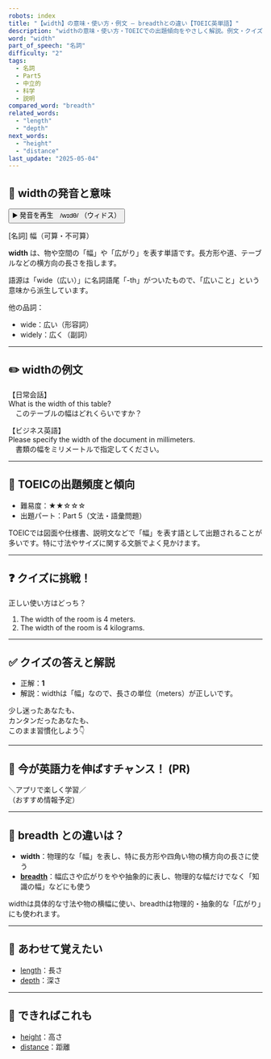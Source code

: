 ```yaml
---
robots: index
title: "【width】の意味・使い方・例文 ― breadthとの違い【TOEIC英単語】"
description: "widthの意味・使い方・TOEICでの出題傾向をやさしく解説。例文・クイズ付きでbreadthとの違いもわかりやすく学べます。"
word: "width"
part_of_speech: "名詞"
difficulty: "2"
tags:
  - 名詞
  - Part5
  - 中立的
  - 科学
  - 説明
compared_word: "breadth"
related_words:
  - "length"
  - "depth"
next_words:
  - "height"
  - "distance"
last_update: "2025-05-04"
---
```


## 🔰 widthの発音と意味

<button class="play-audio" onclick="playTTS('width')">
  <span class="play-audio-main">
    ▶️ 発音を再生　/wɪdθ/
  </span>
  <span class="play-audio-sub">
    （ウィドス）
  </span>
</button>

[名詞] 幅（可算・不可算）

**width** は、物や空間の「幅」や「広がり」を表す単語です。長方形や道、テーブルなどの横方向の長さを指します。

語源は「wide（広い）」に名詞語尾「-th」がついたもので、「広いこと」という意味から派生しています。

他の品詞：  
- wide：広い（形容詞）
- widely：広く（副詞）

---

## ✏️ widthの例文

【日常会話】  
What is the width of this table?  
　このテーブルの幅はどれくらいですか？

【ビジネス英語】  
Please specify the width of the document in millimeters.  
　書類の幅をミリメートルで指定してください。

---

## 🎯 TOEICの出題頻度と傾向

- 難易度：★★☆☆☆
- 出題パート：Part 5（文法・語彙問題）

TOEICでは図面や仕様書、説明文などで「幅」を表す語として出題されることが多いです。特に寸法やサイズに関する文脈でよく見かけます。

---

## ❓ クイズに挑戦！

正しい使い方はどっち？

1. The width of the room is 4 meters.  
2. The width of the room is 4 kilograms.

---

## ✅ クイズの答えと解説

- 正解：**1**
- 解説：widthは「幅」なので、長さの単位（meters）が正しいです。

少し迷ったあなたも、  
カンタンだったあなたも、  
このまま習慣化しよう👇️

---

## 🚀 今が英語力を伸ばすチャンス！ (PR)

<div class="info-center">
＼アプリで楽しく学習／<br>  
（おすすめ情報予定）
</div>

---

## 🤔  breadth との違いは？

- **width**：物理的な「幅」を表し、特に長方形や四角い物の横方向の長さに使う
- **[breadth](/word/breadth/)**：幅広さや広がりをやや抽象的に表し、物理的な幅だけでなく「知識の幅」などにも使う

widthは具体的な寸法や物の横幅に使い、breadthは物理的・抽象的な「広がり」にも使われます。

---

## 🧩 あわせて覚えたい

- [length](/word/length/)：長さ
- [depth](/word/depth/)：深さ

---

## 📖 できればこれも

- [height](/word/height/)：高さ
- [distance](/word/distance/)：距離

<!-- cvid: aid29_bid16 -->
